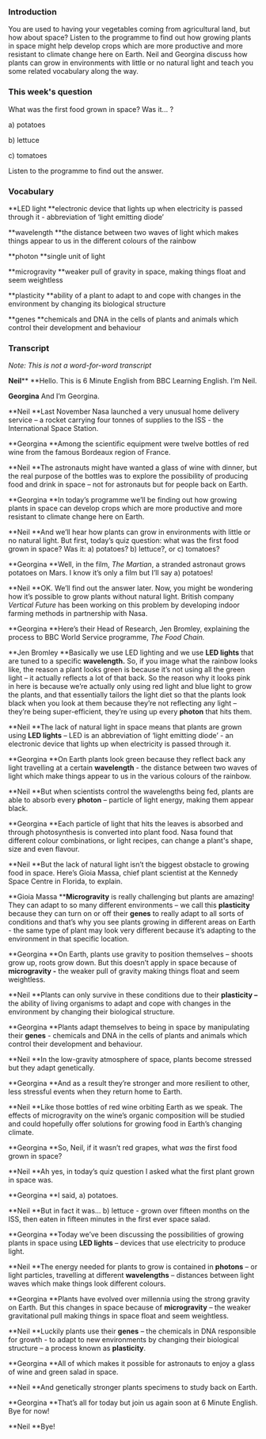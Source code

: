 ### **Introduction**

You are used to having your vegetables coming from agricultural land, but how about space? Listen to the programme to find out how growing plants in space might help develop crops which are more productive and more resistant to climate change here on Earth. Neil and Georgina discuss how plants can grow in environments with little or no natural light and teach you some related vocabulary along the way.

### This week's question 

What was the first food grown in space? Was it... ? 

a) potatoes

b) lettuce 

c) tomatoes

Listen to the programme to find out the answer. 

### Vocabulary 

**LED light
**electronic device that lights up when electricity is passed through it - abbreviation of ‘light emitting diode’ 

**wavelength
**the distance between two waves of light which makes things appear to us in the different colours of the rainbow 

**photon
**single unit of light 

**microgravity
**weaker pull of gravity in space, making things float and seem weightless 

**plasticity
**ability of a plant to adapt to and cope with changes in the environment by changing its biological structure 

**genes
**chemicals and DNA in the cells of plants and animals which control their development and behaviour 

### Transcript 

*Note: This is not a word-for-word transcript*  

**Neil****
**Hello. This is 6 Minute English from BBC Learning English. I’m Neil. 

**Georgina**
And I’m Georgina. 

**Neil
**Last November Nasa launched a very unusual home delivery service – a rocket carrying four tonnes of supplies to the ISS - the International Space Station. 

**Georgina
**Among the scientific equipment were twelve bottles of red wine from the famous Bordeaux region of France. 

**Neil
**The astronauts might have wanted a glass of wine with dinner, but the real purpose of the bottles was to explore the possibility of producing food and drink in space – not for astronauts but for people back on Earth. 

**Georgina
**In today’s programme we’ll be finding out how growing plants in space can develop crops which are more productive and more resistant to climate change here on Earth. 

**Neil
**And we’ll hear how plants can grow in environments with little or no natural light. But first, today’s quiz question: what was the first food grown in space? Was it:
a) potatoes?
b) lettuce?, or
c) tomatoes? 

**Georgina
**Well, in the film, *The Martian*, a stranded astronaut grows potatoes on Mars. I know it’s only a film but I’ll say a) potatoes! 

**Neil
**OK. We’ll find out the answer later. Now, you might be wondering how it’s possible to grow plants without natural light. British company *Vertical Future* has been working on this problem by developing indoor farming methods in partnership with Nasa. 

**Georgina
**Here’s their Head of Research, Jen Bromley, explaining the process to BBC World Service programme, *The Food Chain.* 

**Jen Bromley
**Basically we use LED lighting and we use **LED lights** that are tuned to a specific **wavelength.** So, if you image what the rainbow looks like, the reason a plant looks green is because it’s not using all the green light – it actually reflects a lot of that back. So the reason why it looks pink in here is because we’re actually only using red light and blue light to grow the plants, and that essentially tailors the light diet so that the plants look black when you look at them because they’re not reflecting any light – they’re being super-efficient, they’re using up every **photon** that hits them. 

**Neil
**The lack of natural light in space means that plants are grown using **LED lights** – LED is an abbreviation of ‘light emitting diode’ - an electronic device that lights up when electricity is passed through it. 

**Georgina
**On Earth plants look green because they reflect back any light travelling at a certain **wavelength** - the distance between two waves of light which make things appear to us in the various colours of the rainbow. 

**Neil
**But when scientists control the wavelengths being fed, plants are able to absorb every **photon** – particle of light energy, making them appear black. 

**Georgina
**Each particle of light that hits the leaves is absorbed and through photosynthesis is converted into plant food. Nasa found that different colour combinations, or light recipes, can change a plant's shape, size and even flavour. 

**Neil
**But the lack of natural light isn’t the biggest obstacle to growing food in space. Here’s Gioia Massa, chief plant scientist at the Kennedy Space Centre in Florida, to explain. 

**Gioia Massa
****Microgravity** is really challenging but plants are amazing! They can adapt to so many different environments – we call this **plasticity** because they can turn on or off their **genes** to really adapt to all sorts of conditions and that’s why you see plants growing in different areas on Earth - the same type of plant may look very different because it’s adapting to the environment in that specific location. 

**Georgina
**On Earth, plants use gravity to position themselves – shoots grow up, roots grow down. But this doesn’t apply in space because of **microgravity -** the weaker pull of gravity making things float and seem weightless.

**Neil
**Plants can only survive in these conditions due to their **plasticity –** the ability of living organisms to adapt and cope with changes in the environment by changing their biological structure. 

**Georgina
**Plants adapt themselves to being in space by manipulating their **genes** - chemicals and DNA in the cells of plants and animals which control their development and behaviour. 

**Neil
**In the low-gravity atmosphere of space, plants become stressed but they adapt genetically. 

**Georgina
**And as a result they’re stronger and more resilient to other, less stressful events when they return home to Earth. 

**Neil
**Like those bottles of red wine orbiting Earth as we speak. The effects of microgravity on the wine’s organic composition will be studied and could hopefully offer solutions for growing food in Earth’s changing climate. 

**Georgina
**So, Neil, if it wasn’t red grapes, what *was* the first food grown in space? 

**Neil
**Ah yes, in today’s quiz question I asked what the first plant grown in space was. 

**Georgina
**I said, a) potatoes. 

**Neil
**But in fact it was… b) lettuce - grown over fifteen months on the ISS, then eaten in fifteen minutes in the first ever space salad. 

**Georgina
**Today we’ve been discussing the possibilities of growing plants in space using **LED lights** – devices that use electricity to produce light. 

**Neil
**The energy needed for plants to grow is contained in **photons** – or light particles, travelling at different **wavelengths** – distances between light waves which make things look different colours. 

**Georgina
**Plants have evolved over millennia using the strong gravity on Earth. But this changes in space because of **microgravity** – the weaker gravitational pull making things in space float and seem weightless. 

**Neil
**Luckily plants use their **genes** – the chemicals in DNA responsible for growth - to adapt to new environments by changing their biological structure – a process known as **plasticity**. 

**Georgina
**All of which makes it possible for astronauts to enjoy a glass of wine and green salad in space. 

**Neil
**And genetically stronger plants specimens to study back on Earth. 

**Georgina
**That’s all for today but join us again soon at 6 Minute English. Bye for now! 

**Neil
**Bye! 